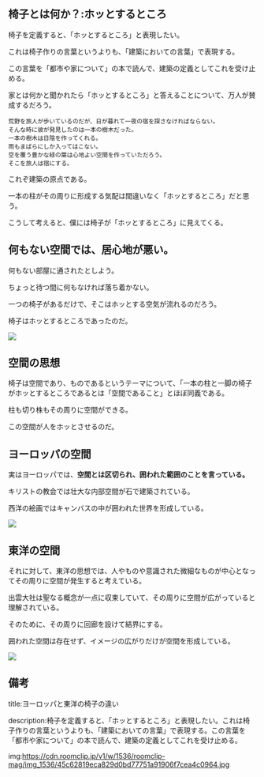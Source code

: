 

## 椅子とは何か？:ホッとするところ


椅子を定義すると、「ホッとするところ」と表現したい。

これは椅子作りの言葉というよりも、「建築においての言葉」で表現する。

この言葉を「都市や家について」の本で読んで、建築の定義としてこれを受け止める。

家とは何かと聞かれたら「ホッとするところ」と答えることについて、万人が賛成するだろう。

    荒野を旅人が歩いているのだが、日が暮れて一夜の宿を探さなければならない。
    そんな時に彼が発見したのは一本の樹木だった。
    一本の樹木は日陰を作ってくれる。
    雨もまばらにしか入ってはこない。
    空を覆う豊かな緑の葉は心地よい空間を作っていただろう。
    そこを旅人は宿にする。

これぞ建築の原点である。

一本の柱がその周りに形成する気配は間違いなく「ホッとするところ」だと思う。

こうして考えると、僕には椅子が「ホッとするところ」に見えてくる。


## 何もない空間では、居心地が悪い。

何もない部屋に通されたとしよう。

ちょっと待つ間に何もなければ落ち着かない。

一つの椅子があるだけで、そこはホッとする空気が流れるのだろう。

椅子はホッとするところであったのだ。

<img src="https://cdn.roomclip.jp/v1/w/1536/roomclip-mag/img_1536/45c62819eca829d0bd77751a91906f7cea4c0964.jpg">


## 空間の思想

椅子は空間であり、ものであるというテーマについて、「一本の柱と一脚の椅子がホッとするところであるとは「空間であること」とほぼ同義である。

柱も切り株もその周りに空間ができる。

この空間が人をホッとさせるのだ。

## ヨーロッパの空間

実はヨーロッパでは、**空間とは区切られ、囲われた範囲のことを言っている。**

キリストの教会では壮大な内部空間が石で建築されている。

西洋の絵画ではキャンバスの中が囲われた世界を形成している。

<img src="https://media.qikeru.me/wp-content/uploads/2015/03/kakutyu1.png">


## 東洋の空間

それに対して、東洋の思想では、人やものや意識された微細なものが中心となってその周りに空間が発生すると考えている。

出雲大社は聖なる概念が一点に収束していて、その周りに空間が広がっていると理解されている。

そのために、その周りに回廊を設けて結界にする。

囲われた空間は存在せず、イメージの広がりだけが空間を形成している。

<img src="https://ddnavi.com/wp-content/uploads/2014/11/mote_1118_Q.png">




## 備考

title:ヨーロッパと東洋の椅子の違い

description:椅子を定義すると、「ホッとするところ」と表現したい。これは椅子作りの言葉というよりも、「建築においての言葉」で表現する。この言葉を「都市や家について」の本で読んで、建築の定義としてこれを受け止める。


img:https://cdn.roomclip.jp/v1/w/1536/roomclip-mag/img_1536/45c62819eca829d0bd77751a91906f7cea4c0964.jpg
